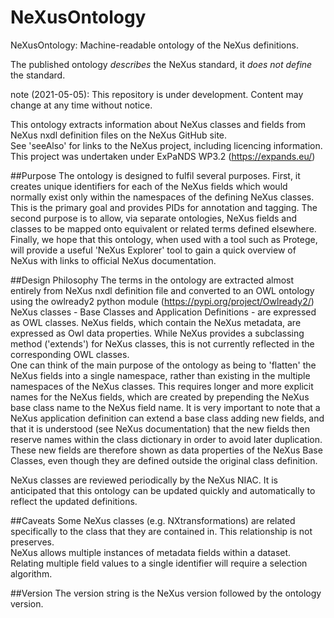 # NeXusOntology
NeXusOntology: Machine-readable ontology of the NeXus definitions.

The published ontology _describes_ the NeXus standard, it _does not define_ the standard.

note (2021-05-05): This repository is under development.  Content may change at any time without notice.

This ontology extracts information about NeXus classes and fields from
NeXus nxdl definition files on the NeXus GitHub site.  
See 'seeAlso' for links to the NeXus project, including licencing information.  
    This project was undertaken under ExPaNDS WP3.2 (https://expands.eu/)
    
##Purpose
The ontology is designed to fulfil several purposes. First, it creates unique identifiers
for each of the NeXus fields which would normally exist only within the namespaces of the
defining NeXus classes. This is the primary goal and provides PIDs for annotation and tagging.
The second purpose is to allow, via separate ontologies, NeXus fields and classes to be mapped
onto equivalent or related terms defined elsewhere.  
Finally, we hope that this ontology, when used with a tool such as Protege, will provide a
useful 'NeXus Explorer' tool to gain a quick overview of NeXus with links to official NeXus 
documentation.
    
##Design Philosophy
The terms in the ontology are extracted almost entirely from NeXus nxdl definition file and converted to
an OWL ontology using the owlready2 python module (https://pypi.org/project/Owlready2/)
NeXus classes - Base Classes and Application Definitions - are expressed as OWL classes.
NeXus fields, which contain the NeXus metadata, are expressed as Owl data properties.
While NeXus provides a subclassing method ('extends') for NeXus classes, this is not currently reflected
in the corresponding OWL classes.  
One can think of the main purpose of the ontology as being to 'flatten' the NeXus fields into a single
namespace, rather than existing in the multiple namespaces of the NeXus classes. This requires longer and
more explicit names for the NeXus fields, which are created by prepending the NeXus base class name to the
NeXus field name. It is very important to note that a NeXus application definition can extend a base class
adding new fields, and that it is understood (see NeXus documentation) that the new fields then reserve names
within the class dictionary in order to avoid later duplication. These new fields are therefore shown as data
properties of the NeXus Base Classes, even though they are defined outside the original class definition.  
    
NeXus classes are reviewed periodically by the NeXus NIAC. It is anticipated that this ontology can be updated 
quickly and automatically to reflect the updated definitions.
    
##Caveats
Some NeXus classes (e.g. NXtransformations) are related specifically to the class that they are contained in.
This relationship is not preserves.  
NeXus allows multiple instances of metadata fields within a dataset. Relating multiple field values to a
single identifier will require a selection algorithm.
    
##Version
The version string is the NeXus version followed by the ontology version.
